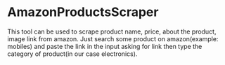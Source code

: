 # AmazonProductsScraper

This tool can be used to scrape product name, price, about the product, image link from amazon.
Just search some product on amazon(example: mobiles) and paste the link in the input asking for link
then type the category of product(in our case electronics).
